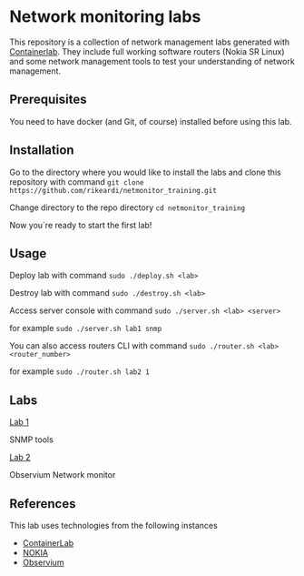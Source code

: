 # Network monitoring labs

This repository is a collection of network management labs generated with [Containerlab](https://containerlab.dev/). They include full working software routers (Nokia SR Linux) and some network management tools to test your understanding of network management.
## Prerequisites
You need to have docker (and Git, of course) installed before using this lab.

## Installation
Go to the directory where you would like to install the labs and clone this repository with command `git clone https://github.com/rikeardi/netmonitor_training.git`

Change directory to the repo directory `cd netmonitor_training`

Now you´re ready to start the first lab!

## Usage

Deploy lab with command `sudo ./deploy.sh <lab>`

Destroy lab with command `sudo ./destroy.sh <lab>`

Access server console with command `sudo ./server.sh <lab> <server>`

for example `sudo ./server.sh lab1 snmp`

You can also access routers CLI with command `sudo ./router.sh <lab> <router_number>`

for example `sudo ./router.sh lab2 1`

## Labs

[Lab 1](lab1/lab1.md)

SNMP tools

[Lab 2](lab2/lab2.md)

Observium Network monitor

## References

This lab uses technologies from the following instances

* [ContainerLab](https://containerlab.dev/)
* [NOKIA](https://www.nokia.com/networks/data-center/service-router-linux-NOS/)
* [Observium](https://www.observium.org/)
